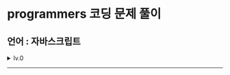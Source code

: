# programmers 코딩 문제 풀이
## 언어 : 자바스크립트

<details><summary>lv.0
</summary>
- 01.js : 두수의 차 
- 02.js : 두수의 곱 
- 03.js : 두수의 합
- 04.js : 두수의 나눗셈 
- 05.js : 나머지 구하기 
- 06.js : 몫 구하기
- 07.js : 나이 출력 
- 08.js : 숫자 비교하기 
- 09.js : 각도기
- 10.js : 짝수의 합 
- 11.js : 배열의 평균값 
- 12.js : 양꼬치 
- 13.js : 중앙값 구하기 
- 14.js : 피자 나눠먹기(3) 
- 15.js : 최댓값 만들기(1)
- 16.js : 피자 나눠먹기(1) 
- 17.js : 배열 원소의 길이
- 18.js : 삼각형 완성의 조건(1)
- 19.js : 문자열 뒤집기 
- 20.js : 아이스 아메리카노 
- 21.js : 편지 
- 22.js : 모음 제거 
- 23.js : 배열 자르기 
- 24.js : 중복된 숫자 개수
- 25.js : 순서 쌍의 개수 
- 26.js : 짝수 홀수 개수 
- 27.js : 배열 뒤집기
- 28.js : 특정 문자 제거하기 
- 29.js : 옷가게 할인 받기 
- 30.js : 점의 위치 구하기
- 31.js : 머쓱이보다 키 큰 사람 
- 32.js : 배열 두배 만들기 
- 33.js : 배열에서 문자열 대소문자 변환하기 
- 34.js : n 번째 원소까지 
- 35.js : 소문자로 바꾸기 
- 36.js : 자릿수 더하기
- 37.js : 문자 반복 출력하기 
- 38.js : 대문자로 바꾸기 
- 39.js : 문자열 뒤의 n글자 
- 40.js : 숨어있는 숫자 덧셈(1) 
- 41.js : n의 배수 
- 42.js : 문자열 변환
- 43.js : 카운트 업 
- 44.js : n번째 원소부터 
- 45.js : n보다 커질 때까지 더하기
- 46.js : 문자열을 정수로 변환
- 47.js : 정수 찾기 
- 48.js : 짝수는 싫어요
- 49.js : 원하는 문자열 찾기 
- 50.js : 정수 부분 
- 51.js : flag에 따라 다른 값 반환하기
- 52.js : 카운트 다운
- 53.js : 조건에 맞게 수열 변환하기 1
- 54.js : 첫번째로 나오는 음수
- 55.js : 조건에 맞게 수열 변환하기 3
- 56.js : 배열 만들기 1
- 57.js : 문자열 앞의 n글자
- 58.js : 원소들의 곱과 합
- 59.js : 수 조작하기 1
- 60.js : 공배수
- 61.js : 길이에 따른 연산
- 62.js : 부분 문자열
- 63.js : 문자열 정수의 합
- 64.js : 문자 리스트를 문자열로 변환하기
- 65.js : 이어 붙인 수
- 66.js : rny_string
- 67.js : 마지막 두 원소
- 68.js : 공백으로 구분하기 1
- 69.js : 문자열 곱하기
- 70.js : 부분 문자열인지 확인하기
- 71.js : 글자 이어 붙여 문자열 만들기
- 72.js : 뒤에서 5등 위로
- 73.js : 접미사인지 확인하기
- 74.js : 조건에 맞게 수열 변환하기 3
- 75.js : 특정한 문자를 대문자로 바꾸기
- 76.js : 배열 조각하기
- 77.js : 평행
- 78.js : 옹알이(1)
- 79.js : 꼬리 문자열
- 80.js : n개 간격의 원소들
- 81.js : 접두사인지 확인하기
- 82.js : 문자열안에 문자열
- 83.js : A강조하기
- 84.js : 제곱수 판별하기
- 85.js : 주사위 게임 1
- 86.js : 더 크게 합치기
- 87.js : 문자열 바꿔서 찾기
- 88.js : 배열의 원소만큼 추가하기
- 89.js : 문자열 붙여서 출력하기
- 90.js : 홀짝 구분하기
- 91.js : 개미 군단
- 92.js : 배열의 길이에 따라 다른 연산하기
- 93.js : 공백으로 구분하기 2
- 94.js : 홀수 vs 짝수
- 95.js : 세균 증식
- 96.js : 가위 바위 보
- 97.js : 암호 해독
- 98.js : 대문자와 소문자
- 99.js : 뒤에서 5등까지
- 100.js : l로 만들기
- 101.js : 주사위의 개수
- 102.js : 최댓값 만들기 (2)
- 103.js : 직각삼각형 출력하기
  
</details>

-----
